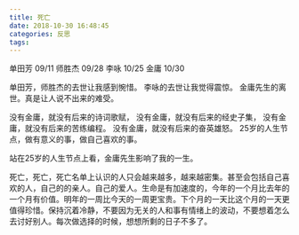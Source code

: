 ```yaml
---
title: 死亡 
date: 2018-10-30 16:48:45
categories: 反思
tags:
---
```


单田芳 09/11
师胜杰 09/28
李咏 10/25
金庸 10/30


单田芳，师胜杰的去世让我感到惋惜。
李咏的去世让我觉得震惊。
金庸先生的离世。真是让人说不出来的难受。

没有金庸，就没有后来的诗词歌赋，
没有金庸，就没有后来的经史子集，
没有金庸，就没有后来的苦练编程。
没有金庸，就没有后来的奋英雄怒。
25岁的人生节点，做有意义的事，做自己喜欢的事。

站在25岁的人生节点上看，金庸先生影响了我的一生。

死亡，死亡，死亡名单上认识的人只会越来越多，越来越密集。甚至会包括自己喜欢的人，自己的的亲人。自己的爱人。生命是有加速度的，今年的一个月比去年的一个月有价值。明年的一周比今天的一周更宝贵。下个月的一天比这个月的一天更值得珍惜。保持沉着冷静，不要因为无关的人和事有情绪上的波动，不要想着怎么去讨好别人。每次做选择的时候，想想所剩的日子不多了。
